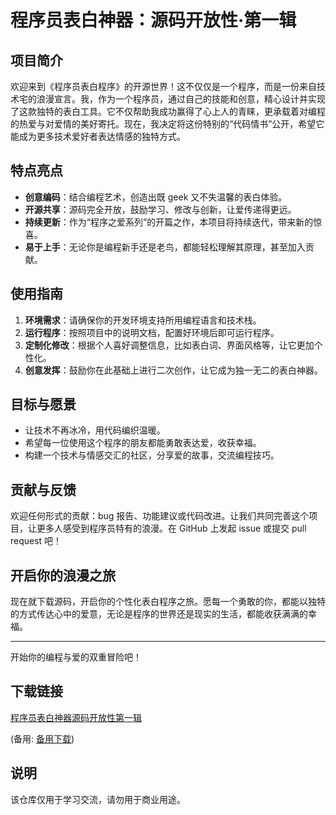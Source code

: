 # 程序员表白神器：源码开放性·第一辑

## 项目简介

欢迎来到《程序员表白程序》的开源世界！这不仅仅是一个程序，而是一份来自技术宅的浪漫宣言。我，作为一个程序员，通过自己的技能和创意，精心设计并实现了这款独特的表白工具。它不仅帮助我成功赢得了心上人的青睐，更承载着对编程的热爱与对爱情的美好寄托。现在，我决定将这份特别的“代码情书”公开，希望它能成为更多技术爱好者表达情感的独特方式。

## 特点亮点

- **创意编码**：结合编程艺术，创造出既 geek 又不失温馨的表白体验。
- **开源共享**：源码完全开放，鼓励学习、修改与创新，让爱传递得更远。
- **持续更新**：作为“程序之爱系列”的开篇之作，本项目将持续迭代，带来新的惊喜。
- **易于上手**：无论你是编程新手还是老鸟，都能轻松理解其原理，甚至加入贡献。

## 使用指南

1. **环境需求**：请确保你的开发环境支持所用编程语言和技术栈。
2. **运行程序**：按照项目中的说明文档，配置好环境后即可运行程序。
3. **定制化修改**：根据个人喜好调整信息，比如表白词、界面风格等，让它更加个性化。
4. **创意发挥**：鼓励你在此基础上进行二次创作，让它成为独一无二的表白神器。

## 目标与愿景

- 让技术不再冰冷，用代码编织温暖。
- 希望每一位使用这个程序的朋友都能勇敢表达爱，收获幸福。
- 构建一个技术与情感交汇的社区，分享爱的故事，交流编程技巧。

## 贡献与反馈

欢迎任何形式的贡献：bug 报告、功能建议或代码改进。让我们共同完善这个项目，让更多人感受到程序员特有的浪漫。在 GitHub 上发起 issue 或提交 pull request 吧！

## 开启你的浪漫之旅

现在就下载源码，开启你的个性化表白程序之旅。愿每一个勇敢的你，都能以独特的方式传达心中的爱意，无论是程序的世界还是现实的生活，都能收获满满的幸福。

---

开始你的编程与爱的双重冒险吧！

## 下载链接
[程序员表白神器源码开放性第一辑](https://pan.quark.cn/s/7bf4803fdef9) 

(备用: [备用下载](https://pan.baidu.com/s/1T8OQWiDdVXADRT4syrVpPw?pwd=1234))

## 说明

该仓库仅用于学习交流，请勿用于商业用途。
